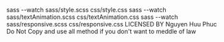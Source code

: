 sass --watch sass/style.scss css/style.css
sass --watch sass/textAnimation.scss css/textAnimation.css
sass --watch sass/responsive.scss css/responsive.css
LICENSED BY Nguyen Huu Phuc
Do Not Copy and use all method if you don't want to meddle of law
